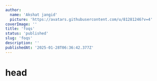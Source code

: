 ```yaml
---
author:
  name: 'Akshat jangid'
  picture: 'https://avatars.githubusercontent.com/u/81281246?v=4'
coverImage: ''
title: 'foqs'
status: 'published'
slug: 'foqs'
description: ''
publishedAt: '2025-01-28T06:36:42.377Z'
---
```


# head